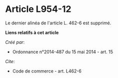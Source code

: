 # Article L954-12

Le dernier alinéa de l'article L. 462-6 est supprimé.

**Liens relatifs à cet article**

_Créé par_:

  - Ordonnance n°2014-487 du 15 mai 2014 - art. 15

_Cite_:

  - Code de commerce - art. L462-6
